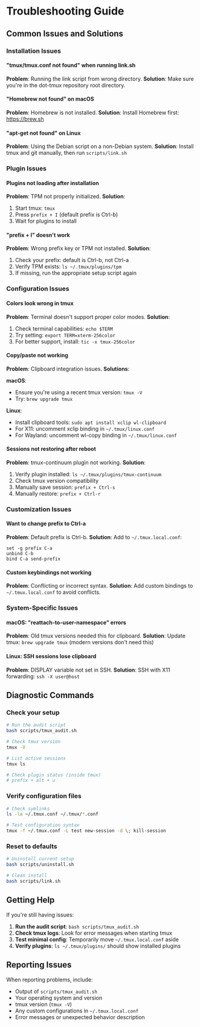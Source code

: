 # Troubleshooting Guide

## Common Issues and Solutions

### Installation Issues

#### "tmux/tmux.conf not found" when running link.sh
**Problem**: Running the link script from wrong directory.
**Solution**: Make sure you're in the dot-tmux repository root directory.

#### "Homebrew not found" on macOS
**Problem**: Homebrew is not installed.
**Solution**: Install Homebrew first: https://brew.sh

#### "apt-get not found" on Linux
**Problem**: Using the Debian script on a non-Debian system.
**Solution**: Install tmux and git manually, then run `scripts/link.sh`

### Plugin Issues

#### Plugins not loading after installation
**Problem**: TPM not properly initialized.
**Solution**: 
1. Start tmux: `tmux`
2. Press `prefix + I` (default prefix is Ctrl-b)
3. Wait for plugins to install

#### "prefix + I" doesn't work
**Problem**: Wrong prefix key or TPM not installed.
**Solution**:
1. Check your prefix: default is Ctrl-b, not Ctrl-a
2. Verify TPM exists: `ls ~/.tmux/plugins/tpm`
3. If missing, run the appropriate setup script again

### Configuration Issues

#### Colors look wrong in tmux
**Problem**: Terminal doesn't support proper color modes.
**Solution**:
1. Check terminal capabilities: `echo $TERM`
2. Try setting: `export TERM=xterm-256color`
3. For better support, install: `tic -x tmux-256color`

#### Copy/paste not working
**Problem**: Clipboard integration issues.
**Solutions**:

**macOS**:
- Ensure you're using a recent tmux version: `tmux -V`
- Try: `brew upgrade tmux`

**Linux**:
- Install clipboard tools: `sudo apt install xclip wl-clipboard`
- For X11: uncomment xclip binding in `~/.tmux/linux.conf`
- For Wayland: uncomment wl-copy binding in `~/.tmux/linux.conf`

#### Sessions not restoring after reboot
**Problem**: tmux-continuum plugin not working.
**Solution**:
1. Verify plugin installed: `ls ~/.tmux/plugins/tmux-continuum`
2. Check tmux version compatibility
3. Manually save session: `prefix + Ctrl-s`
4. Manually restore: `prefix + Ctrl-r`

### Customization Issues

#### Want to change prefix to Ctrl-a
**Problem**: Default prefix is Ctrl-b.
**Solution**: Add to `~/.tmux.local.conf`:
```
set -g prefix C-a
unbind C-b
bind C-a send-prefix
```

#### Custom keybindings not working
**Problem**: Conflicting or incorrect syntax.
**Solution**: Add custom bindings to `~/.tmux.local.conf` to avoid conflicts.

### System-Specific Issues

#### macOS: "reattach-to-user-namespace" errors
**Problem**: Old tmux versions needed this for clipboard.
**Solution**: Update tmux: `brew upgrade tmux` (modern versions don't need this)

#### Linux: SSH sessions lose clipboard
**Problem**: DISPLAY variable not set in SSH.
**Solution**: SSH with X11 forwarding: `ssh -X user@host`

## Diagnostic Commands

### Check your setup
```bash
# Run the audit script
bash scripts/tmux_audit.sh

# Check tmux version
tmux -V

# List active sessions
tmux ls

# Check plugin status (inside tmux)
# prefix + alt + u
```

### Verify configuration files
```bash
# Check symlinks
ls -la ~/.tmux.conf ~/.tmux/*.conf

# Test configuration syntax
tmux -f ~/.tmux.conf -L test new-session -d \; kill-session
```

### Reset to defaults
```bash
# Uninstall current setup
bash scripts/uninstall.sh

# Clean install
bash scripts/link.sh
```

## Getting Help

If you're still having issues:

1. **Run the audit script**: `bash scripts/tmux_audit.sh`
2. **Check tmux logs**: Look for error messages when starting tmux
3. **Test minimal config**: Temporarily move `~/.tmux.local.conf` aside
4. **Verify plugins**: `ls ~/.tmux/plugins/` should show installed plugins

## Reporting Issues

When reporting problems, include:
- Output of `scripts/tmux_audit.sh`
- Your operating system and version
- tmux version (`tmux -V`)
- Any custom configurations in `~/.tmux.local.conf`
- Error messages or unexpected behavior description